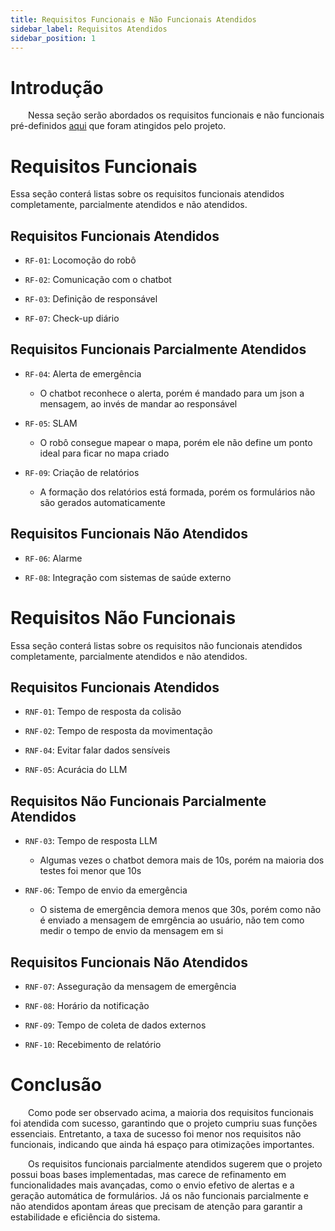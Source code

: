 ```yaml
---
title: Requisitos Funcionais e Não Funcionais Atendidos
sidebar_label: Requisitos Atendidos
sidebar_position: 1
---
```


# Introdução

&emsp;&emsp;Nessa seção serão abordados os requisitos funcionais e não funcionais pré-definidos [aqui](https://inteli-college.github.io/2024-2B-T08-EC08-G04/docs/Sprint%201/Arquitetura_do_sistema/requisitos) que foram atingidos pelo projeto.

# Requisitos Funcionais

Essa seção conterá listas sobre os requisitos funcionais atendidos completamente, parcialmente atendidos e não atendidos.

## Requisitos Funcionais Atendidos

- `RF-01`: Locomoção do robô 

- `RF-02`: Comunicação com o chatbot

- `RF-03`: Definição de responsável

- `RF-07`: Check-up diário

## Requisitos Funcionais Parcialmente Atendidos

- `RF-04`: Alerta de emergência
    - O chatbot reconhece o alerta, porém é mandado para um json a mensagem, ao invés de mandar ao responsável

- `RF-05`: SLAM
    - O robô consegue mapear o mapa, porém ele não define um ponto ideal para ficar no mapa criado

- `RF-09`: Criação de relatórios
    - A formação dos relatórios está formada, porém os formulários não são gerados automaticamente

## Requisitos Funcionais Não Atendidos

- `RF-06`: Alarme

- `RF-08`: Integração com sistemas de saúde externo

# Requisitos Não Funcionais

Essa seção conterá listas sobre os requisitos não funcionais atendidos completamente, parcialmente atendidos e não atendidos.

## Requisitos Funcionais Atendidos

- `RNF-01`: Tempo de resposta da colisão

- `RNF-02`: Tempo de resposta da movimentação

- `RNF-04`: Evitar falar dados sensíveis

- `RNF-05`: Acurácia do LLM

## Requisitos Não Funcionais Parcialmente Atendidos

- `RNF-03`: Tempo de resposta LLM
    - Algumas vezes o chatbot demora mais de 10s, porém na maioria dos testes foi menor que 10s

- `RNF-06`: Tempo de envio da emergência
    - O sistema de emergência demora menos que 30s, porém como não é enviado a mensagem de emrgência ao usuário, não tem como medir o tempo de envio da mensagem em si

## Requisitos Funcionais Não Atendidos

- `RNF-07`: Asseguração da mensagem de emergência

- `RNF-08`: Horário da notificação

- `RNF-09`: Tempo de coleta de dados externos

- `RNF-10`: Recebimento de relatório

# Conclusão 

&emsp;&emsp;Como pode ser observado acima, a maioria dos requisitos funcionais foi atendida com sucesso, garantindo que o projeto cumpriu suas funções essenciais. Entretanto, a taxa de sucesso foi menor nos requisitos não funcionais, indicando que ainda há espaço para otimizações importantes.

&emsp;&emsp;Os requisitos funcionais parcialmente atendidos sugerem que o projeto possui boas bases implementadas, mas carece de refinamento em funcionalidades mais avançadas, como o envio efetivo de alertas e a geração automática de formulários. Já os não funcionais parcialmente e não atendidos apontam áreas que precisam de atenção para garantir a estabilidade e eficiência do sistema.
